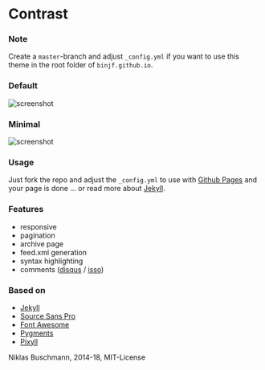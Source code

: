 # Contrast

### Note

Create a `master`-branch and adjust `_config.yml` if you want to use this theme in the root folder of `binjf.github.io`.

### Default

![screenshot](https://user-images.githubusercontent.com/4943215/35478338-b502fdfa-03da-11e8-975b-469a7c30b54f.png)

### Minimal

![screenshot](https://user-images.githubusercontent.com/4943215/35478340-d391eda8-03da-11e8-9352-e4dd5cdb74d2.png)

### Usage

Just fork the repo and adjust the `_config.yml` to use with [Github Pages](https://pages.github.com/) and your page is done ... or read more about [Jekyll](https://jekyllrb.com/).

### Features

 - responsive
 - pagination
 - archive page
 - feed.xml generation
 - syntax highlighting
 - comments ([disqus](https://disqus.com/) / [isso](http://posativ.org/isso/))

### Based on

- [Jekyll](https://jekyllrb.com/)
- [Source Sans Pro](https://fonts.google.com/specimen/Source+Sans+Pro)
- [Font Awesome](http://fontawesome.io/)
- [Pygments](https://github.com/richleland/pygments-css)
- [Pixyll](https://github.com/johnotander/pixyll)

Niklas Buschmann, 2014-18, MIT-License

